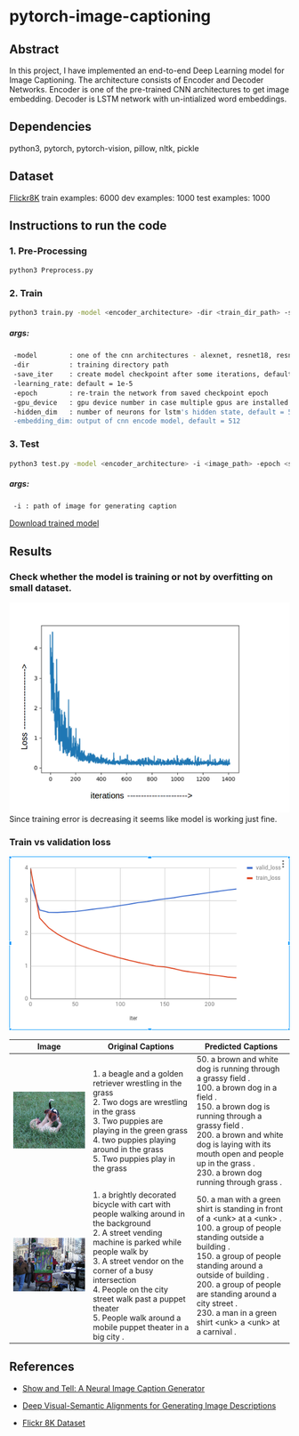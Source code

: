 # pytorch-image-captioning

## Abstract
In this project, I have implemented an end-to-end Deep Learning model for Image Captioning. The architecture consists of Encoder and Decoder Networks. Encoder is one of the pre-trained CNN architectures to get image embedding. Decoder is LSTM network with un-intialized word embeddings.

## Dependencies
python3, pytorch, pytorch-vision, pillow, nltk, pickle

## Dataset
[Flickr8K](http://www.jair.org/papers/paper3994.html)
train examples: 6000
dev examples: 1000
test examples: 1000

## Instructions to run the code

### 1. Pre-Processing
```bash
python3 Preprocess.py
```

### 2. Train 
```bash
python3 train.py -model <encoder_architecture> -dir <train_dir_path> -save_iter <model_checkpoint> -learning_rate <learning_rate> -epoch <re-train_epoch> -gpu_device <gpu_device_number> -hidden_dim <lstm_hidden_state_dim> -embedding_dim <encoder_output>
```
##### args:
```bash
 -model        : one of the cnn architectures - alexnet, resnet18, resnet152, vgg, inception, squeeze, dense
 -dir          : training directory path
 -save_iter    : create model checkpoint after some iterations, default = 10
 -learning_rate: default = 1e-5
 -epoch        : re-train the network from saved checkpoint epoch
 -gpu_device   : gpu device number in case multiple gpus are installed on server
 -hidden_dim   : number of neurons for lstm's hidden state, default = 512
 -embedding_dim: output of cnn encode model, default = 512
```

### 3. Test
```bash
python3 test.py -model <encoder_architecture> -i <image_path> -epoch <saved_model> -gpu_device <gpu_device_number>
```
##### args: 
```bash 
 -i : path of image for generating caption
 ```
 [Download trained model](https://drive.google.com/open?id=1xF8dfIDsz57ZrX7bKApOakyjm1GoelJm)
 
## Results
### Check whether the model is training or not by overfitting on small dataset.
![Screen Shot](train_pic.png)
Since training error is decreasing it seems like model is working just fine.

### Train vs validation loss
[![Screen Shot](train_valid_loss.png)](https://docs.google.com/spreadsheets/d/1VBz6r91D6P_9rybGmbaVNm-P1PM-xcnIWQ0wxQOWFzM/edit?usp=sharing)


Image  |Original Captions|Predicted Captions
----|----|----
![Screen Shot](check/1.jpg)   | 1. a beagle and a golden retriever wrestling in the grass <br> 2. Two dogs are wrestling in the grass <br> 3. Two puppies are playing in the green grass <br> 4. two puppies playing around in the grass <br> 5. Two puppies play in the grass | 50. a brown and white dog is running through a grassy field . <br> 100. a brown dog in a field .  <br> 150. a brown dog is running through a grassy field .  <br> 200. a brown and white dog is laying with its mouth open and people up in the grass . <br> 230. a brown dog running through grass .<br>
![Screen Shot](check/2.jpg)    |  1. a brightly decorated bicycle with cart with people walking around in the background  <br> 2. A street vending machine is parked while people walk by  <br> 3. A street vendor on the corner of a busy intersection  <br> 4. People on the city street walk past a puppet theater  <br> 5. People walk around a mobile puppet theater in a big city . | 50. a man with a green shirt is standing in front of a &lt;unk&gt; at a &lt;unk&gt; . <br> 100.  a group of people standing outside a building . <br> 150. a group of people standing around a outside of building . <br> 200.  a group of people are standing around a city street . <br> 230.  a man in a green shirt &lt;unk&gt; a &lt;unk&gt; at a carnival .  <br>

## References
 * [Show and Tell: A Neural Image Caption Generator](https://arxiv.org/abs/1411.4555)

 * [Deep Visual-Semantic Alignments for Generating Image Descriptions](https://cs.stanford.edu/people/karpathy/cvpr2015.pdf)
 
 * [Flickr 8K Dataset](http://www.jair.org/papers/paper3994.html)
